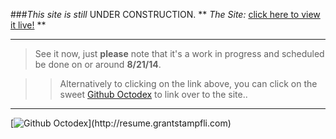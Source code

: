
###*This site is still* UNDER CONSTRUCTION.
**
	*The Site:* [click here to view it live!](http://resume.grantstampfli.com)
**


---
> See it now, just **please** note that it's a work in progress and scheduled be done on or around **8/21/14**. 

> > Alternatively to clicking on the link above, you can click on the sweet [Github Octodex](https://octodex.github.com) to link over to the site..

---

[![Github Octodex](https://octodex.github.com/images/daftpunktocat-thomas.gif")](http://resume.grantstampfli.com)